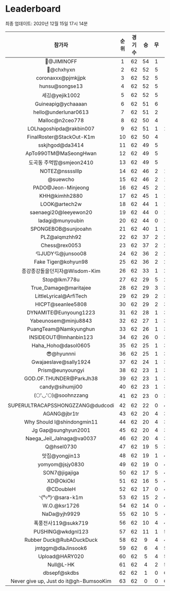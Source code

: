 # Leaderboard
최종 업데이트: 2020년 12월 15일 17시 14분




| 참가자 | 순위 | 경기수 | 승 | 무 | 패 | 승점 |
|:---:|:---:|:---:|:---:|:---:|:---:|:---:|
| :pray:@JIMINOFF | 1 | 62 | 54 | 1 | 7 | 163 |
| 👑@chxhyxn | 2 | 62 | 52 | 5 | 5 | 161 |
| coronaxxx@pjmkjjpk | 3 | 62 | 52 | 5 | 5 | 161 |
| hunsu@songse13 | 4 | 62 | 52 | 5 | 5 | 161 |
| 세깅@yejik1002 | 5 | 62 | 52 | 5 | 5 | 161 |
| Guineapig@ychaaaan | 6 | 62 | 51 | 6 | 5 | 159 |
| hello@underlunar0613 | 7 | 62 | 51 | 2 | 9 | 155 |
| Malloc@n2ceo778 | 8 | 62 | 50 | 4 | 8 | 154 |
| LOLhagoshipda@rakbin007 | 9 | 62 | 51 | 1 | 10 | 154 |
| FinalRoster@StackOut-K1m | 10 | 62 | 50 | 4 | 8 | 154 |
| sskjhgod@da3414 | 11 | 62 | 49 | 5 | 8 | 152 |
| ApTo990TM@MaSeongHwan | 12 | 62 | 49 | 5 | 8 | 152 |
| 도곡동 주먹밥@smjeon2410 | 13 | 62 | 49 | 5 | 8 | 152 |
| NOTEZ@nsssslllp | 14 | 62 | 46 | 2 | 14 | 140 |
| @suewcho | 15 | 62 | 46 | 2 | 14 | 140 |
| PADO@Jeon-Minjeong | 16 | 62 | 45 | 2 | 15 | 137 |
| KHH@kimhh2880 | 17 | 62 | 45 | 1 | 16 | 136 |
| LOOK@artech2w | 18 | 62 | 44 | 1 | 17 | 133 |
| saenaegi20@leeyewon20 | 19 | 62 | 44 | 0 | 18 | 132 |
| ladagi@munyoubin | 20 | 62 | 44 | 0 | 18 | 132 |
| SPONGEBOB@sunjooahn | 21 | 62 | 40 | 1 | 21 | 121 |
| PLZ@alqmzhh92 | 22 | 62 | 37 | 2 | 23 | 113 |
| Chess@rex0053 | 23 | 62 | 37 | 2 | 23 | 113 |
| 💘JUDY💘@junsoo08 | 24 | 62 | 36 | 2 | 24 | 110 |
| Fake Tiger@kohyun98 | 25 | 62 | 36 | 2 | 24 | 110 |
| 종강종강돌을던지자@Wisdom-Kim | 26 | 62 | 33 | 1 | 28 | 100 |
| Stop@lkm778u | 27 | 62 | 29 | 5 | 28 | 92 |
| True_Damage@maritajee | 28 | 62 | 29 | 3 | 30 | 90 |
| LittleLyrical@ArfiTech | 29 | 62 | 29 | 2 | 31 | 89 |
| HICPT@seanlee5808 | 30 | 62 | 29 | 2 | 31 | 89 |
| DYNAMITE@Eunyoung1223 | 31 | 62 | 28 | 1 | 33 | 85 |
| Yabeunosem@minju8843 | 32 | 62 | 27 | 1 | 34 | 82 |
| PuangTeam@Namkyunghun | 33 | 62 | 26 | 1 | 35 | 79 |
| INSIDEOUT@Imhanbin123 | 34 | 62 | 26 | 0 | 36 | 78 |
| Haha_Hoho@dasol0605 | 35 | 62 | 25 | 1 | 36 | 76 |
| 😎@hyunnni | 36 | 62 | 25 | 1 | 36 | 76 |
| Gwajaeslave@sally1924 | 37 | 62 | 24 | 1 | 37 | 73 |
| Prism@eunyoungyi | 38 | 62 | 23 | 1 | 38 | 70 |
| GOD.OF.THUNDER@ParkJh38 | 39 | 62 | 23 | 1 | 38 | 70 |
| candy@sihumji00 | 40 | 62 | 23 | 1 | 38 | 70 |
| (🌕'◡'🌕)@soohnzzang | 41 | 62 | 23 | 0 | 39 | 69 |
| SUPERULTRACAPSSHONGZZANG@dudcodi | 42 | 62 | 22 | 0 | 40 | 66 |
| AGANG@jbr1tr | 43 | 62 | 20 | 4 | 38 | 64 |
| Why Should I@shindongmin11 | 44 | 62 | 20 | 4 | 38 | 64 |
| Jg Gap@sunghyun2001 | 45 | 62 | 20 | 4 | 38 | 64 |
| Naega_Jeil_Jalnaga@va0037 | 46 | 62 | 20 | 4 | 38 | 64 |
| Q@hsel0730 | 47 | 62 | 19 | 5 | 38 | 62 |
| 맛집@yongjin13 | 48 | 62 | 19 | 1 | 42 | 58 |
| yomyom@jsjy0830 | 49 | 62 | 19 | 0 | 43 | 57 |
| SON7@jigajiga | 50 | 62 | 17 | 5 | 40 | 56 |
| XD@OkiOkl | 51 | 62 | 16 | 5 | 41 | 53 |
| @CDoubleH | 52 | 62 | 17 | 0 | 45 | 51 |
| ◝(⁰▿⁰)◜@sara-k1m | 53 | 62 | 15 | 2 | 45 | 47 |
| W.O.@ksr1726 | 54 | 62 | 14 | 0 | 48 | 42 |
| NaDa@yjh9929 | 55 | 62 | 10 | 5 | 47 | 35 |
| 폭풍전사119@sukk719 | 56 | 62 | 10 | 4 | 48 | 34 |
| PUSHING@wkdgnl123 | 57 | 62 | 11 | 1 | 50 | 34 |
| Rubber Duck@RubADuckDuck | 58 | 62 | 9 | 4 | 49 | 31 |
| jmtggm@dlaJinsook6 | 59 | 62 | 6 | 4 | 52 | 22 |
| Upload@HARY020 | 60 | 62 | 5 | 4 | 53 | 19 |
| Null@L-HK | 61 | 62 | 4 | 2 | 56 | 14 |
| dbsepf@skdbs | 62 | 62 | 1 | 0 | 61 | 3 |
| Never give up, Just do it@gh-BumsooKim | 63 | 62 | 0 | 0 | 62 | 0 |